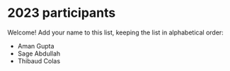 # 2023 participants

Welcome! Add your name to this list, keeping the list in alphabetical order:

- Aman Gupta
- Sage Abdullah
- Thibaud Colas
